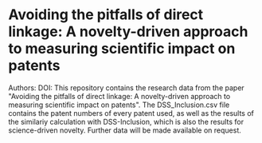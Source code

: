 # Avoiding the pitfalls of direct linkage: A novelty-driven approach to measuring scientific impact on patents
Authors:
DOI:
This repository contains the research data from the paper "Avoiding the pitfalls of direct linkage: A novelty-driven approach to measuring scientific impact on patents". The DSS_Inclusion.csv file contains the patent numbers of every patent used, as well as the results of the similariy calculation with DSS-Inclusion, which is also the results for science-driven novelty. Further data will be made available on request.
